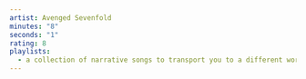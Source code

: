 ```yaml
---
artist: Avenged Sevenfold
minutes: "8"
seconds: "1"
rating: 8
playlists:
  - a collection of narrative songs to transport you to a different world
---
```

